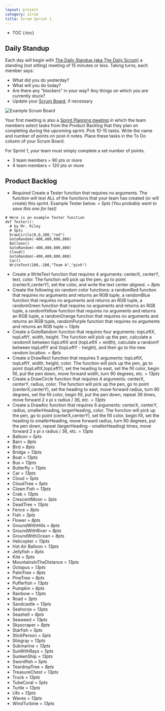 ```yaml
---
layout: project
category: scrum
title: Scrum Sprint 1
---
```


* TOC
{:toc}

## Daily Standup

Each day will begin with [The Daily Standup (aka The Daily Scrum)](https://www.mountaingoatsoftware.com/agile/scrum/meetings/daily-scrum) a standing (not sitting) meeting of 15 minutes or less. Taking turns, each member says:
  - What did you do yesterday?
  - What will you do today?
  - Are there any "blockers" in your way? Any things on which you are currently stuck?
  - Update your [Scrum Board](https://www.mountaingoatsoftware.com/agile/scrum/scrum-tools/task-boards), if necessary

![Example Scrum Board](/apcsp\scrum\scrum-board.jpg)

Your first meeting is also a [Sprint Planning meeting](https://www.mountaingoatsoftware.com/agile/scrum/meetings/sprint-planning-meeting) in which the team members select tasks from the Product Backlog that they plan on completing during the upcoming sprint. Pick 10-15 tasks. Write the name and number of points on post-it notes. Place these tasks in the To Do column of your Scrum Board.

For Sprint 1, your team must simply complete a set number of points.
  - 3 team members = 90 pts or more
  - 4 team members = 120 pts or more

## Product Backlog

  - *Required* Create a Tester function that requires no arguments. The function will test ALL of the functions that your team has created (or will create) this sprint. Example Tester below. = *5pts (You probably want to save this one for last)*


```
# Here is an example Tester function
def Tester():
  # by Mr. Riley
  # 5pts
  DrawCircle(0,0,100,"red")
  GotoRandom(-400,400,800,800)
  Balloon()
  GotoRandom(-400,400,800,800)
  Cloud()
  GotoRandom(-400,400,800,800)
  Car()
  WriteText(200,-200,"Team A","pink")
```

  - Create a WriteText function that requires 4 arguments: centerX, centerY, text, color. The function will pick up the pen, go to point (centerX,centerY), set the color, and write the text center aligned. = *8pts*
  - Create the following six random color functions: a randomRed function that requires no arguments and returns an RGB tuple, a randomBlue function that requires no arguments and returns an RGB tuple, a randomGreen function that requires no arguments and returns an RGB tuple, a randomYellow function that requires no arguments and returns an RGB tuple, a randomOrange function that requires no arguments and returns an RGB tuple, randomPurple function that requires no arguments and returns an RGB tuple = *13pts*
  - Create a GotoRandom function that requires four arguments: topLeftX, topLeftY, width, height. The function will pick up the pen, calculate a randomX between topLeftX and (topLeftX + width), calculate a randomY between topLeftY and (topLeftY - height), and then go to the new random location. = *8pts*
  - Create a DrawRect function that requires 5 arguments: topLeftX, topLeftY, width, height, color. The function will pick up the pen, go to point (topLeftX,topLeftY), set the heading to east, set the fill color, begin fill, put the pen down, move forward width, turn 90 degrees, etc. = *13pts*
  - Create a DrawCircle function that requires 4 arguments: centerX, centerY, radius, color. The function will pick up the pen, go to point (centerX,centerY), set the heading to east, move forward radius, turn 90 degrees, set the fill color, begin fill, put the pen down, repeat 36 times, move forward 2 x pi x radius / 36, etc. = *13pts*
  - Create a DrawArc function that requires 6 arguments: centerX, centerY, radius, smallerHeading, largerHeading, color. The function will pick up the pen, go to point (centerX,centerY), set the fill color, begin fill, set the heading to smallerHeading, move forward radius, turn 90 degrees, put the pen down, repeat (largerHeading - smallerHeading) times, move forward 2 x pi x radius / 36, etc. = *13pts*
  - Balloon = *5pts*
  - Barn = *8pts*
  - Bird = *8pts*
  - Bridge = *13pts*
  - Boat = *13pts*
  - Bus = *13pts*
  - Butterfly = *13pts*
  - Car = *13pts*
  - Cloud = *5pts*
  - CloudTree = *5pts*
  - Clown Fish = *13pts*
  - Crab = *13pts*
  - CrescentMoon = *3pts*
  - DeadTree = *13pts*
  - Fence = *8pts*
  - Fish = *3pts*
  - Flower = *8pts*
  - GroundWithHills = *8pts*
  - GroundWithRiver = *8pts*
  - GroundWithOcean = *8pts*
  - Helicopter = *13pts*
  - Hot Air Balloon = *13pts*
  - Jellyfish = *8pts*
  - Kite = *5pts*
  - MountainsInTheDistance = *13pts*
  - Octopus = *13pts*
  - PalmTree = *8pts*
  - PineTree = *8pts*
  - Pufferfish = *13pts*
  - Pumpkin = *8pts*
  - Rainbow = *13pts*
  - Road = *3pts*
  - Sandcastle = *13pts*
  - Seahorse = *13pts*
  - Seashell = *8pts*
  - Seaweed = *13pts*
  - Skyscraper = *8pts*
  - Starfish = *5pts*
  - StickPerson = *5pts*
  - Stingray = *13pts*
  - Submarine = *13pts*
  - SunWithRays = *5pts*
  - SunkenShip = *13pts*
  - Swordfish = *5pts*
  - TeardropTree = *8pts*
  - TreasureChest = *13pts*
  - Truck = *13pts*
  - TubeCoral = *5pts*
  - Turtle = *13pts*
  - Ufo = *13pts*
  - Waves = *13pts*
  - WindTurbine = *13pts*
